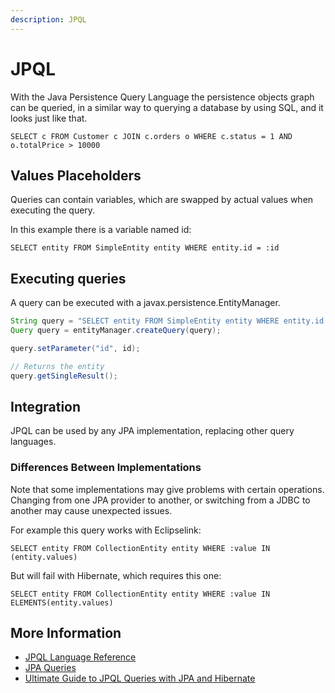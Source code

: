 ```yaml
---
description: JPQL
---
```


# JPQL

With the Java Persistence Query Language the persistence objects graph can be queried, in a similar way to querying a database by using SQL, and it looks just like that.

```
SELECT c FROM Customer c JOIN c.orders o WHERE c.status = 1 AND o.totalPrice > 10000
```

## Values Placeholders

Queries can contain variables, which are swapped by actual values when executing the query.

In this example there is a variable named id:

```
SELECT entity FROM SimpleEntity entity WHERE entity.id = :id
```

## Executing queries

A query can be executed with a javax.persistence.EntityManager.

```java
String query = "SELECT entity FROM SimpleEntity entity WHERE entity.id = :id";
Query query = entityManager.createQuery(query);

query.setParameter("id", id);

// Returns the entity
query.getSingleResult();
```

## Integration

JPQL can be used by any JPA implementation, replacing other query languages.

### Differences Between Implementations

Note that some implementations may give problems with certain operations. Changing from one JPA provider to another, or switching from a JDBC to another may cause unexpected issues.

For example this query works with Eclipselink:

```
SELECT entity FROM CollectionEntity entity WHERE :value IN (entity.values)
```

But will fail with Hibernate, which requires this one:

```
SELECT entity FROM CollectionEntity entity WHERE :value IN ELEMENTS(entity.values)
```

## More Information

* [JPQL Language Reference](https://docs.oracle.com/html/E13946_01/ejb3_langref.html)
* [JPA Queries](https://www.objectdb.com/java/jpa/query)
* [Ultimate Guide to JPQL Queries with JPA and Hibernate](https://www.thoughts-on-java.org/jpql/)



